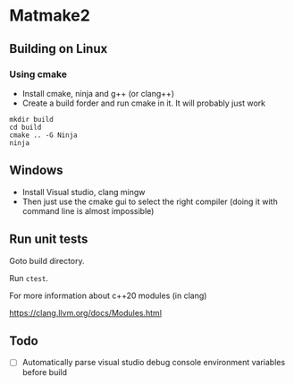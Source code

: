 Matmake2
============================




Building on Linux
------------------

### Using cmake
* Install cmake, ninja and g++ (or clang++)
* Create a build forder and run cmake in it. It will probably just work

```
mkdir build
cd build
cmake .. -G Ninja
ninja
```

Windows
-------------------

* Install Visual studio, clang mingw
* Then just use the cmake gui to select the right compiler 
(doing it with command line is almost impossible)



Run unit tests
-----------------------
Goto build directory.

Run `ctest`.


For more information about c++20 modules (in clang)

https://clang.llvm.org/docs/Modules.html


## Todo
- [ ] Automatically parse visual studio debug console environment variables before build
